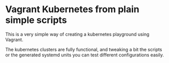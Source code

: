 # Vagrant Kubernetes from plain simple scripts

This is a very simple way of creating a kubernetes playground using Vagrant.

The kubernetes clusters are fully functional, and tweaking a bit the scripts or the generated systemd units you can test different configurations easily.
